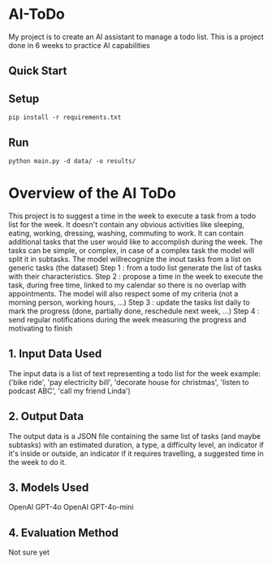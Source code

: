 # AI-ToDo
My project is to create an AI assistant to manage a todo list.
This is a project done in 6 weeks to practice AI capabilities

## Quick Start

## Setup
```pip install -r requirements.txt```

## Run
```python main.py -d data/ -o results/```

# Overview of the AI ToDo
This project is to suggest a time in the week to execute a task from a todo list for the week. It doesn't contain any obvious activities like sleeping, eating, working, dressing, washing, commuting to work. It can contain additional tasks that the user would like to accomplish during the week.
The tasks can be simple, or complex, in case of a complex task the model will split it in subtasks. The model willrecognize the inout tasks from a list on generic tasks (the dataset)
Step 1 : from a todo list generate the list of tasks with their characteristics.
Step 2 : propose a time in the week to execute the task, during free time, linked to my calendar so there is no overlap with appointments. The model will also respect some of my criteria (not a morning person, working hours, ...)
Step 3 : update the tasks list daily to mark the progress (done, partially done, reschedule next week, ...)
Step 4 : send regular notifications during the week measuring the progress and motivating to finish

## 1. Input Data Used
The input data is a list of text representing a todo list for the week
example: ('bike ride', 'pay electricity bill', 'decorate house for christmas', 'listen to podcast ABC', 'call my friend Linda') 

## 2. Output Data
The output data is a JSON file containing the same list of tasks (and maybe subtasks) with an estimated duration, a type, a difficulty level, an indicator if it's inside or outside, an indicator if it requires travelling, a suggested time in the week to do it.

## 3. Models Used
OpenAI GPT-4o
OpenAI GPT-4o-mini

## 4. Evaluation Method
Not sure yet
